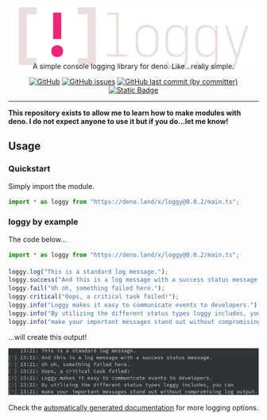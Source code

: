 <div align="center">

<div style="height: 1in">
    <picture>
        <source media="(prefers-color-scheme: dark)" height="144px" srcset="assets/logo-dark.svg">
        <source media="(prefers-color-scheme: light)" height="144px" srcset="assets/logo-light.svg">
        <img src="assets/logo-dark.svg">
    </picture>
</div>

A simple console logging library for deno. Like...really simple.

[![GitHub](https://img.shields.io/github/license/yeenbean/loggy?style=for-the-badge)](https://github.com/yeenbean/loggy/blob/main/LICENSE)
[![GitHub issues](https://img.shields.io/github/issues/yeenbean/loggy?style=for-the-badge)](https://github.com/yeenbean/loggy/issues)
[![GitHub last commit (by committer)](https://img.shields.io/github/last-commit/yeenbean/loggy?style=for-the-badge)](https://github.com/yeenbean/loggy/commits/main)
[![Static Badge](https://img.shields.io/badge/Import-black?style=for-the-badge&logo=deno&logoColor=white)](https://deno.land/x/loggy)

</div>

---

**This repository exists to allow me to learn how to make modules with deno. I
do not expect anyone to use it but if you do...let me know!**

## Usage

### Quickstart

Simply import the module.

```ts
import * as loggy from "https://deno.land/x/loggy@0.0.2/main.ts";
```

### loggy by example

The code below...

```ts
import * as loggy from "https://deno.land/x/loggy@0.0.2/main.ts";

loggy.log("This is a standard log message.");
loggy.success("And this is a log message with a success status message.");
loggy.fail("Uh oh, something failed here.");
loggy.critical("Oops, a critical task failed!");
loggy.info("Loggy makes it easy to communicate events to developers.");
loggy.info("By utilizing the different status types loggy includes, you can");
loggy.info("make your important messages stand out without compromising log output.");
```

...will create this output!

![](/assets/loggy-by-example.png)

Check the [automatically generated documentation](https://deno.land/x/loggy/main.ts) for more logging options.
